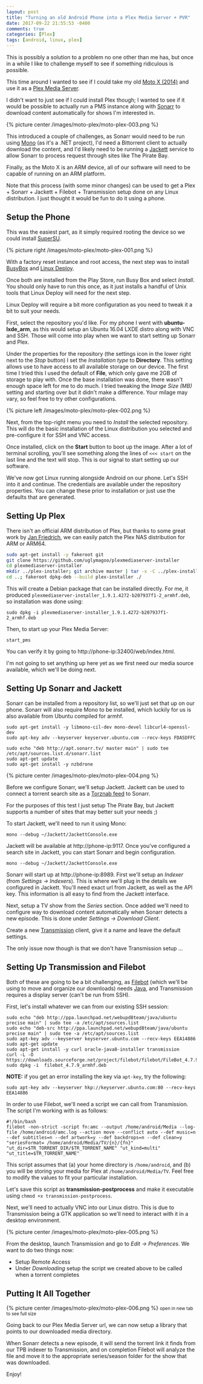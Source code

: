```yaml
---
layout: post
title: "Turning an old Android Phone into a Plex Media Server + PVR"
date: 2017-09-22 21:55:53 -0400
comments: true
categories: [Plex]
tags: [android, linux, plex]
---
```


This is possibly a solution to a problem no one other than me has, but once in a while I like to challenge myself to see if something ridiculous is possible.

This time around I wanted to see if I could take my old [Moto X (2014)](http://www.gsmarena.com/motorola_moto_x_\(2nd_gen\)-6649.php) and use it as a [Plex Media Server](https://www.plex.tv/).

I didn't want to just see if I could install Plex though; I wanted to see if it would be possible to actually run a PMS instance along with [Sonarr](https://sonarr.tv/) to download content automatically for shows I'm interested in.

{% picture center /images/moto-plex/moto-plex-003.png %}

This introduced a couple of challenges, as Sonarr would need to be run using [Mono](http://www.mono-project.com/) (as it's a .NET project), I'd need a Bittorrent client to actually download the content, and I'd likely need to be running a [Jackett](https://github.com/Jackett/Jackett) service to allow Sonarr to process request through sites like The Pirate Bay.

Finally, as the Moto X is an ARM device, all of our software will need to be capable of running on an ARM platform.

Note that this process (with some minor changes) can be used to get a Plex + Sonarr + Jackett + Filebot + Transmission setup done on any Linux distribution. I just thought it would be fun to do it using a phone.

<!-- more -->

## Setup the Phone

This was the easiest part, as it simply required rooting the device so we could install [SuperSU](https://download.chainfire.eu/696/supersu/).

{% picture right /images/moto-plex/moto-plex-001.png %}

With a factory reset instance and root access, the next step was to install [BusyBox](https://play.google.com/store/apps/details?id=stericson.busybox&hl=en) and [Linux Deploy](https://play.google.com/store/apps/details?id=ru.meefik.linuxdeploy&hl=en).

Once both are installed from the Play Store, run Busy Box and select *Install*. You should only have to run this once, as it just installs a handful of Unix tools that Linux Deploy will need for the next step.

Linux Deploy will require a bit more configuration as you need to tweak it a bit to suit your needs.

First, select the repository you'd like. For my phone I went with **ubuntu-lxde_arm**, as this would setup an Ubuntu 16.04 LXDE distro along with VNC and SSH. Those will come into play when we want to start setting up Sonarr and Plex.

Under the properties for the repository (the settings icon in the lower right next to the *Stop* button) I set the *Installation type* to **Directory**. This setting allows use to have access to all available storage on our device. The first time I tried this I used the default of **File**, which only gave me 2GB of storage to play with. Once the base installation was done, there wasn't enough space left for me to do much. I tried tweaking the *Image Size (MB)* setting and starting over but it didn't make a difference. Your milage may vary, so feel free to try other configurations.

{% picture left /images/moto-plex/moto-plex-002.png %}

Next, from the top-right menu you need to *Install* the selected repository. This will do the basic installation of the Linux distribution you selected and pre-configure it for SSH and VNC access.

Once installed, click on the **Start** button to boot up the image. After a lot of terminal scrolling, you'll see something along the lines of `<<< start` on the last line and the text will stop. This is our signal to start setting up our software.

We've now got Linux running alongside Android on our phone. Let's SSH into it and continue. The credentials are available under the repository properties. You can change these prior to installation or just use the defaults that are generated.

## Setting Up Plex

There isn't an official ARM distribution of Plex, but thanks to some great work by [Jan Friedrich](https://github.com/uglymagoo/plexmediaserver-installer), we can easily patch the Plex NAS distribution for ARM or ARM64.

``` bash
sudo apt-get install -y fakeroot git
git clone https://github.com/uglymagoo/plexmediaserver-installer
cd plexmediaserver-installer
mkdir ../plex-installer; git archive master | tar -x -C ../plex-installer/
cd ..; fakeroot dpkg-deb --build plex-installer ./
```

This will create a Debian package that can be installed directly. For me, it produced `plexmediaserver-installer_1.9.1.4272-b207937f1-2_armhf.deb`, so installation was done using:

```
sudo dpkg -i plexmediaserver-installer_1.9.1.4272-b207937f1-2_armhf.deb
```

Then, to start up your Plex Media Server:

```
start_pms
```

You can verify it by going to http://phone-ip:32400/web/index.html.

I'm not going to set anything up here yet as we first need our media source available, which we'll be doing next.

## Setting Up Sonarr and Jackett

Sonarr can be installed from a repository list, so we'll just set that up on our phone. Sonarr will also require Mono to be installed, which luckily for us is also available from Ubuntu compiled for armhf.

```
sudo apt-get install -y libmono-cil-dev mono-devel libcurl4-openssl-dev
sudo apt-key adv --keyserver keyserver.ubuntu.com --recv-keys FDA5DFFC

sudo echo "deb http://apt.sonarr.tv/ master main" | sudo tee /etc/apt/sources.list.d/sonarr.list
sudo apt-get update
sudo apt-get install -y nzbdrone
```
{% picture center /images/moto-plex/moto-plex-004.png %}


Before we configure Sonarr, we'll setup Jackett. Jackett can be used to connect a torrent search site as a [Torznab feed](https://github.com/Sonarr/Sonarr/wiki/Supported-Indexers#torznab) to Sonarr.

For the purposes of this test I just setup The Pirate Bay, but Jackett supports a number of sites that may better suit your needs ;)

To start Jackett, we'll need to run it using Mono:

```
mono --debug ~/Jackett/JackettConsole.exe
```

Jackett will be available at http://phone-ip:9117. Once you've configured a search site in Jackett, you can start Sonarr and begin configuration.

```
mono --debug ~/Jackett/JackettConsole.exe
```

Sonarr will start up at http://phone-ip:8989. First we'll setup an *Indexer* (from *Settings -> Indexers*). This is where we'll plug in the details we configured in Jackett. You'll need exact url from Jackett, as well as the API key. This information is all easy to find from the Jackett interface.

Next, setup a TV show from the *Series* section. Once added we'll need to configure way to download content automatically when Sonarr detects a new episode. This is done under *Settings -> Download Client*.

Create a new [Transmission](https://transmissionbt.com/) client, give it a name and leave the default settings.

The only issue now though is that we don't have Transmission setup ...

## Setting Up Transmission and Filebot

Both of these are going to be a bit challenging, as [Filebot](https://www.filebot.net/) (which we'll be using to move and organize our downloads) needs [Java](https://www.java.com/en/), and Transmission requires a display server (can't be run from SSH).

First, let's install whatever we can from our existing SSH session:

```
sudo echo "deb http://ppa.launchpad.net/webupd8team/java/ubuntu precise main" | sudo tee -a /etc/apt/sources.list
sudo echo "deb-src http://ppa.launchpad.net/webupd8team/java/ubuntu precise main" | sudo tee -a /etc/apt/sources.list
sudo apt-key adv --keyserver keyserver.ubuntu.com --recv-keys EEA14886
sudo apt-get update
sudo apt-get install -y curl oracle-java8-installer transmission
curl -L -O https://downloads.sourceforge.net/project/filebot/filebot/FileBot_4.7.9/filebot_4.7.9_armhf.deb
sudo dpkg -i  filebot_4.7.9_armhf.deb
```

**NOTE:** if you get an error installing the key via `apt-key`, try the following:

```
sudo apt-key adv --keyserver hkp://keyserver.ubuntu.com:80 --recv-keys EEA14886
```

In order to use Filebot, we'll need a script we can call from Transmission. The script I'm working with is as follows:

```
#!/bin/bash
filebot -non-strict -script fn:amc --output /home/android/Media --log-file /home/android/amc.log --action move --conflict auto --def music=n --def subtitles=n --def artwork=y --def backdrops=n --def clean=y "seriesFormat= /home/android/Media/TV/{n}/{fn}" "ut_dir=$TR_TORRENT_DIR/$TR_TORRENT_NAME" "ut_kind=multi" "ut_title=$TR_TORRENT_NAME"
```

This script assumes that (a) your home directory is `/home/android`, and (b) you will be storing your media for Plex at `/home/android/Media/TV`. Feel free to modify the values to fit your particular installation.

Let's save this script as **transmission-postprocess** and make it executable using `chmod +x transmission-postprocess`.

Next, we'll need to actually VNC into our Linux distro. This is due to Transmission being a GTK application so we'll need to interact with it in a desktop environment.

{% picture center /images/moto-plex/moto-plex-005.png %}

From the desktop, launch Transmission and go to *Edit -> Preferences*. We want to do two things now:

- Setup Remote Access
- Under *Downloading* setup the script we created above to be called when a torrent completes

## Putting It All Together

{% picture center /images/moto-plex/moto-plex-006.png %}
<small>open in new tab to see full size</small>

Going back to our Plex Media Server url, we can now setup a library that points to our downloaded media directory.

When Sonarr detects a new episode, it will send the torrent link it finds from our TPB indexer to Transmission, and on completion Filebot will analyze the file and move it to the appropriate series/season folder for the show that was downloaded.

Enjoy!